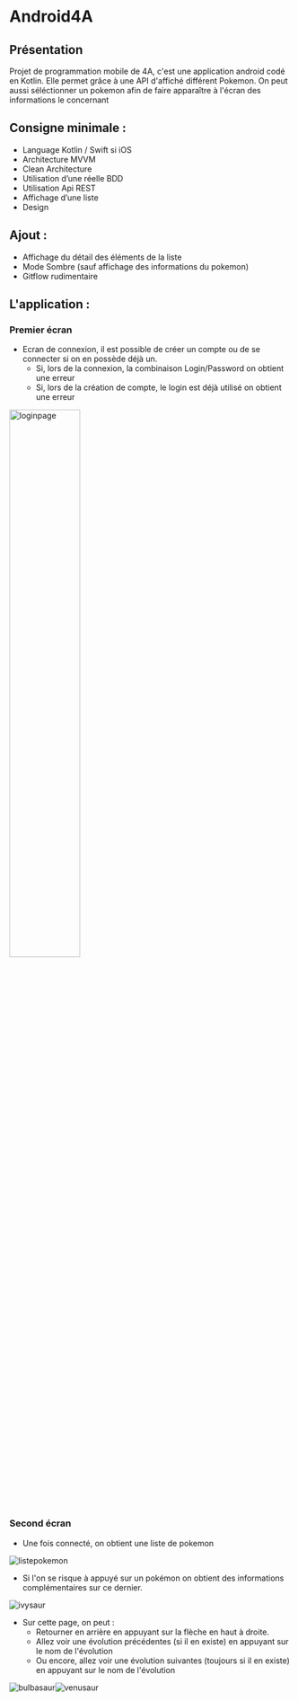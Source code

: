 # Android4A

## Présentation

Projet de programmation mobile de 4A, c'est une application android codé en Kotlin.
Elle permet grâce à une API d'affiché différent Pokemon.
On peut aussi séléctionner un pokemon afin de faire apparaître à l'écran des informations le concernant

## Consigne minimale :

  - Language Kotlin / Swift si iOS
  - Architecture MVVM
  - Clean Architecture
  - Utilisation d’une réelle BDD
  - Utilisation Api REST
  - Affichage d’une liste
  - Design

## Ajout :

  - Affichage du détail des éléments de la liste
  - Mode Sombre (sauf affichage des informations du pokemon)
  - Gitflow rudimentaire

## L'application :

### Premier écran

  - Ecran de connexion, il est possible de créer un compte ou de se connecter si on en possède déjà un.
    - Si, lors de la connexion, la combinaison Login/Password on obtient une erreur
    - Si, lors de la création de compte, le login est déjà utilisé on obtient une erreur

<img src="Images/LoginPage.jpg" alt="loginpage" width="50%" height="50%">



### Second écran

  - Une fois connecté, on obtient une liste de pokemon

<img src="Images/ListePokemon.jpg" alt="listepokemon">

  - Si l'on se risque à appuyé sur un pokémon on obtient des informations complémentaires sur ce dernier.
  
<img src="Images/ivysaur.jpg" alt="ivysaur">
  
  - Sur cette page, on peut :
    - Retourner en arrière en appuyant sur la flèche en haut à droite.
    - Allez voir une évolution précédentes (si il en existe) en appuyant sur le nom de l'évolution
    - Ou encore, allez voir une évolution suivantes (toujours si il en existe) en appuyant sur le nom de l'évolution

<img src="Images/bulbasaur.jpg" alt="bulbasaur"><img src="Images/venusaur.jpg" alt="venusaur">
